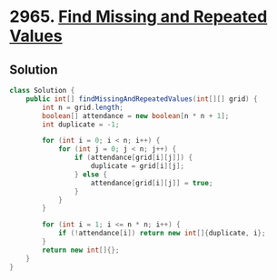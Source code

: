 # 2965. [Find Missing and Repeated Values](https://leetcode.com/problems/find-missing-and-repeated-values/description/?envType=daily-question&envId=2025-03-06)

## Solution

```java
class Solution {
    public int[] findMissingAndRepeatedValues(int[][] grid) {
        int n = grid.length;
        boolean[] attendance = new boolean[n * n + 1];
        int duplicate = -1;

        for (int i = 0; i < n; i++) {
            for (int j = 0; j < n; j++) {
                if (attendance[grid[i][j]]) {
                    duplicate = grid[i][j];
                } else {
                    attendance[grid[i][j]] = true;
                }
            }
        }

        for (int i = 1; i <= n * n; i++) {
            if (!attendance[i]) return new int[]{duplicate, i};
        }
        return new int[]{};
    }
}
```
